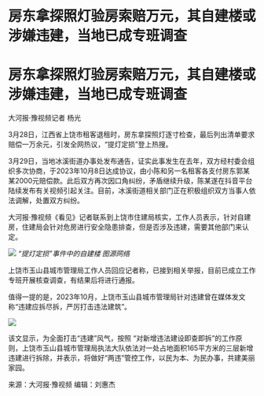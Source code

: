 # 房东拿探照灯验房索赔万元，其自建楼或涉嫌违建，当地已成专班调查

# 房东拿探照灯验房索赔万元，其自建楼或涉嫌违建，当地已成专班调查

大河报·豫视频记者 杨光

3月28日，江西省上饶市租客退租时，房东拿探照灯逐寸检查，最后列出清单要求赔偿一万余元，引发全网热议，“提灯定损”登上热搜。

3月29日，当地冰溪街道办事处发布通告，证实此事发生在去年，双方经村委会组织多次协商，于2023年10月8日达成协议，由小陈和另一名租客各支付房东郭某某2000元赔偿款。此后双方再次因口角纠纷，矛盾继续升级，陈某遂在抖音平台陆续发布有关视频引起关注。目前，冰溪街道相关部门正在积极组织双方当事人依法调解，处置双方纠纷。

大河报·豫视频《看见》记者联系到上饶市住建局核实，工作人员表示，针对自建房，住建局会针对危房进行安全隐患排查，但是否涉及违建，需要其他部门来认定。

![](https://inews.gtimg.com/om_bt/O-wgzHrMBDSRjle231232RUy30u6GLAMETaC57SFxOTLUAA/1000)
_“提灯定损”事件中的自建楼 图源网络_

上饶市玉山县城市管理局工作人员回应记者称，已接到相关举报，目前已成立工作专班开展核查调查，有结果后将进行通报。

值得一提的是，2023年10月，上饶市玉山县城市管理局针对违建曾在媒体发文称“违建应拆尽拆，严厉打击违法建筑”。

![](https://inews.gtimg.com/om_bt/OMlDJ9odF_wzTPGN_SyXXiEYqfQvkIGRHuzbK6DqJpP5YAA/1000)

该文显示，为全面打击“违建”风气，按照
“对新增违法建设即查即拆”的工作原则，上饶市玉山县城市管理局执法大队依法对一处占地面积165平方米的三层新增违建进行拆除，并表示，将做好“两违”管控工作，以民为本、为民办事，共建美丽家园。

来源：大河报·豫视频 编辑：刘惠杰

